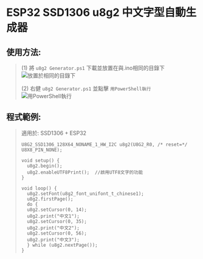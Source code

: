 # ESP32 SSD1306 u8g2 中文字型自動生成器

## 使用方法:
> (1) 將 ``u8g2 Generator.ps1`` 下載並放置在與.ino相同的目錄下
> ![放置於相同的目錄下](https://raw.githubusercontent.com/YFHD-osu/ESP32_SSD1306_u8g2/main/README.images/Same%20Directory.png)
> 
> (2) 右健 ``u8g2 Generator.ps1`` 並點擊 ``用PowerShell執行``
> ![用PowerShell執行](https://raw.githubusercontent.com/YFHD-osu/ESP32_SSD1306_u8g2/main/README.images/Run%20With%20PowerShell.png)

## 程式範例:
> 適用於: SSD1306 + ESP32 
> ```  
> U8G2_SSD1306_128X64_NONAME_1_HW_I2C u8g2(U8G2_R0, /* reset=*/ U8X8_PIN_NONE);
> 
> void setup() {
>   u8g2.begin();
>   u8g2.enableUTF8Print();  //啟用UTF8文字的功能  
> }
> 
> void loop() {
>   u8g2.setFont(u8g2_font_unifont_t_chinese1);
>   u8g2.firstPage();
>   do {
>   u8g2.setCursor(0, 14);
>   u8g2.print("中文1");
>   u8g2.setCursor(0, 35);
>   u8g2.print("中文2");
>   u8g2.setCursor(0, 56);
>   u8g2.print("中文3");
>   } while (u8g2.nextPage());
> }
> ```
